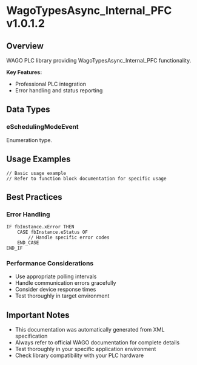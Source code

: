 # WagoTypesAsync_Internal_PFC v1.0.1.2

## Overview
WAGO PLC library providing WagoTypesAsync_Internal_PFC functionality.

**Key Features:**
- Professional PLC integration
- Error handling and status reporting

## Data Types

### eSchedulingModeEvent
Enumeration type.

## Usage Examples

```iec
// Basic usage example
// Refer to function block documentation for specific usage
```

## Best Practices

### Error Handling
```iec
IF fbInstance.xError THEN
    CASE fbInstance.eStatus OF
        // Handle specific error codes
    END_CASE
END_IF
```

### Performance Considerations
- Use appropriate polling intervals
- Handle communication errors gracefully
- Consider device response times
- Test thoroughly in target environment

## Important Notes

- This documentation was automatically generated from XML specification
- Always refer to official WAGO documentation for complete details
- Test thoroughly in your specific application environment
- Check library compatibility with your PLC hardware

